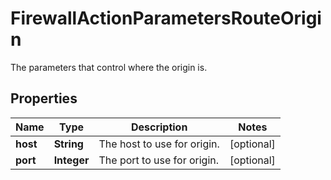 

# FirewallActionParametersRouteOrigin

The parameters that control where the origin is.

## Properties

| Name | Type | Description | Notes |
|------------ | ------------- | ------------- | -------------|
|**host** | **String** | The host to use for origin. |  [optional] |
|**port** | **Integer** | The port to use for origin. |  [optional] |



